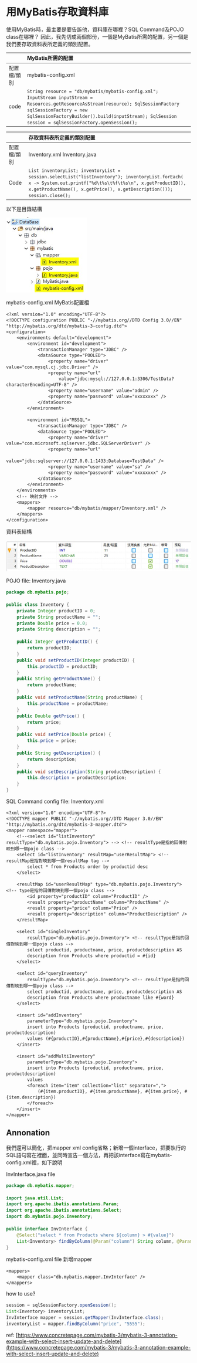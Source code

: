 # 用MyBatis存取資料庫

使用MyBatis時，最主要是要告訴他，資料庫在哪裡？SQL Command及POJO class在哪裡？ 因此，我先切成兩個部份，一個是MyBatis所需的配置，另一個是我們要存取資料表所定義的類別配置。

|  | MyBatis所需的配置 |
| :--- | :--- |
| 配置檔/類別 | mybatis-config.xml |
| code | `String resource = "db/mybatis/mybatis-config.xml"; InputStream inputStream = Resources.getResourceAsStream(resource); SqlSessionFactory sqlSessionFactory = new SqlSessionFactoryBuilder().build(inputStream); SqlSession session = sqlSessionFactory.openSession();` |

|  | 存取資料表所定義的類別配置 |
| :--- | :--- |
| 配置檔/類別 | Inventory.xml Inventory.java |
| Code | `List inventoryList; inventoryList = session.selectList("listInventory"); inventoryList.forEach(     x -> System.out.printf("%d\t%s\t%f\t%s\n", x.getProductID(),       x.getProductName(), x.getPrice(), x.getDescription())); session.close();` |

以下是目錄結構

![eclipse&#x5C08;&#x6848;&#x76EE;&#x9304;&#x7D50;&#x69CB;](../.gitbook/assets/2019-09-10_160251.jpg)

mybatis-config.xml MyBatis配置檔

```markup
<?xml version="1.0" encoding="UTF-8"?>
<!DOCTYPE configuration PUBLIC "-//mybatis.org//DTD Config 3.0//EN" "http://mybatis.org/dtd/mybatis-3-config.dtd">
<configuration>
	<environments default="development">
		<environment id="development">
			<transactionManager type="JDBC" />
			<dataSource type="POOLED">
				<property name="driver" value="com.mysql.cj.jdbc.Driver" />
				<property name="url"
					value="jdbc:mysql://127.0.0.1:3306/TestData?characterEncoding=UTF-8" />
				<property name="username" value="admin" />
				<property name="password" value="xxxxxxxx" />
			</dataSource>
		</environment>
		
		<environment id="MSSQL">
            <transactionManager type="JDBC" />
            <dataSource type="POOLED">
                <property name="driver" value="com.microsoft.sqlserver.jdbc.SQLServerDriver" />
                <property name="url"
                    value="jdbc:sqlserver://127.0.0.1:1433;Database=TestData" />
                <property name="username" value="sa" />
                <property name="password" value="xxxxxxxx" />
            </dataSource>
        </environment>
	</environments>
	<!-- 映射文件 -->
	<mappers>
		<mapper resource="db/mybatis/mapper/Inventory.xml" />
	</mappers> 
</configuration>
```

資料表結構

![DB name: TestData, Table name: Inventory](../.gitbook/assets/2019-09-10_161650.jpg)

POJO file: Inventory.java

```java
package db.mybatis.pojo;

public class Inventory {
	private Integer productID = 0;
	private String productName = "";
	private Double price = 0.0;
	private String description = "";
	
	public Integer getProductID() {
		return productID;
	}
	public void setProductID(Integer productID) {
		this.productID = productID;
	}
	public String getProductName() {
		return productName;
	}
	public void setProductName(String productName) {
		this.productName = productName;
	}
	public Double getPrice() {
		return price;
	}
	public void setPrice(Double price) {
		this.price = price;
	}
	public String getDescription() {
		return description;
	}
	public void setDescription(String productDescription) {
		this.description = productDescription;
	}
}
```

SQL Command config file: Inventory.xml

```markup
<?xml version="1.0" encoding="UTF-8"?>
<!DOCTYPE mapper PUBLIC "-//mybatis.org//DTD Mapper 3.0//EN" "http://mybatis.org/dtd/mybatis-3-mapper.dtd">
<mapper namespace="mapper">
	<!--<select id="listInventory" resultType="db.mybatis.pojo.Inventory"> --> <!-- resultType是指的回傳對映到哪一個pojo class -->
	<select id="listInventory" resultMap="userResultMap"> <!-- resultMap是指對映到哪一個resultMap tag -->
		select * from Products order by productid desc
	</select>

	<resultMap id="userResultMap" type="db.mybatis.pojo.Inventory"> <!-- type是指的回傳對映到哪一個pojo class -->
		<id property="productID" column="ProductID" />
		<result property="productName" column="ProductName" />
		<result property="price" column="Price" />
		<result property="description" column="ProductDescription" />
	</resultMap>

	<select id="singleInventory"
		resultType="db.mybatis.pojo.Inventory"> <!-- resultType是指的回傳對映到哪一個pojo class -->
		select productid, productname, price, productdescription AS
		description from Products where productid = #{id}
	</select>

	<select id="queryInventory"
		resultType="db.mybatis.pojo.Inventory"> <!-- resultType是指的回傳對映到哪一個pojo class -->
		select productid, productname, price, productdescription AS
		description from Products where productname like #{word}
	</select>

	<insert id="addInventory"
		parameterType="db.mybatis.pojo.Inventory">
		insert into Products (productid, productname, price, productdescription)
		values (#{productID},#{productName},#{price},#{description})
	</insert>
	
	<insert id="addMultiInventory"
        parameterType="db.mybatis.pojo.Inventory">
        insert into Products (productid, productname, price, productdescription)
        values 
        <foreach item="item" collection="list" separator=",">
            (#{item.productID}, #{item.productName}, #{item.price}, #{item.description})
        </foreach>
    </insert>
</mapper>
```

## Annonation

我們還可以簡化，把mapper xml config省略；新增一個interface，把要執行的SQL語句寫在裡面，並同時宣告一個方法，再把該interface寫在mybatis-config.xml裡，如下說明

InvInterface.java file

```java
package db.mybatis.mapper;

import java.util.List;
import org.apache.ibatis.annotations.Param;
import org.apache.ibatis.annotations.Select;
import db.mybatis.pojo.Inventory;

public interface InvInterface {
	@Select("select * from Products where ${column} > #{value}")
	List<Inventory> findByColumn(@Param("column") String column, @Param("value") String value);
}
```

mybatis-config.xml file 新增mapper

```markup
<mappers>
	<mapper class="db.mybatis.mapper.InvInterface" />
</mappers>
```

how to use?

```java
session = sqlSessionFactory.openSession();
List<Inventory> inventoryList;
InvInterface mapper = session.getMapper(InvInterface.class);
inventoryList = mapper.findByColumn("price", "5555");
```

ref: [https://www.concretepage.com/mybatis-3/mybatis-3-annotation-example-with-select-insert-update-and-delete](https://www.concretepage.com/mybatis-3/mybatis-3-annotation-example-with-select-insert-update-and-delete)



